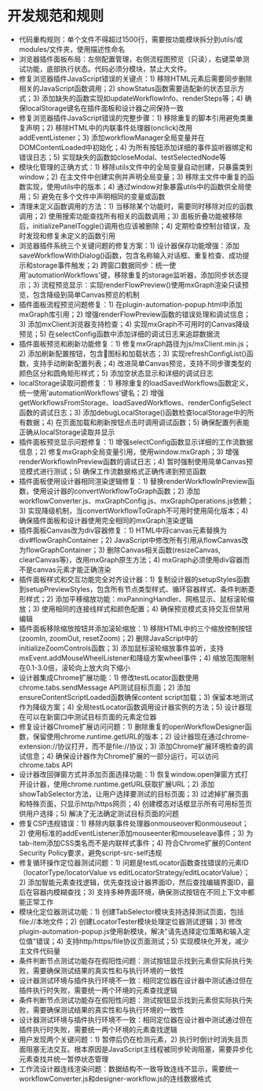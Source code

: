 # 开发规范和规则

- 代码重构规则：单个文件不得超过1500行，需要按功能模块拆分到utils/或modules/文件夹，使用描述性命名
- 浏览器插件面板布局：左侧配置管理，右侧流程图预览（只读），右键菜单测试功能，底部执行状态。代码必须分模块，禁止大文件。
- 修复浏览器插件JavaScript错误的关键点：1) 移除HTML元素后需要同步删除相关的JavaScript函数调用；2) showStatus函数需要适配新的状态显示方式；3) 添加缺失的函数实现如updateWorkflowInfo、renderSteps等；4) 确保localStorage键名在插件面板和设计器之间保持一致
- 修复浏览器插件JavaScript错误的完整步骤：1) 移除重复的脚本引用避免类重复声明；2) 移除HTML中的内联事件处理器(onclick)改用addEventListener；3) 添加workflowManager全局变量并在DOMContentLoaded中初始化；4) 为所有按钮添加详细的事件监听器绑定和错误日志；5) 实现缺失的函数如closeModal、testSelectedNode等
- 模块化管理的正确方式：1) 移除utils文件中的全局变量自动创建，只暴露类到window；2) 在主文件中创建实例并声明全局变量；3) 移除主文件中重复的函数实现，使用utils中的版本；4) 通过window对象暴露utils中的函数供全局使用；5) 避免在多个文件中声明相同的变量或函数
- 清理未定义函数调用的方法：1) 当移除某个功能时，需要同时移除对应的函数调用；2) 使用搜索功能查找所有相关的函数调用；3) 面板折叠功能被移除后，initializePanelToggle()调用也应该被删除；4) 定期检查控制台错误，及时发现和修复未定义的函数引用
- 浏览器插件系统三个关键问题的修复方案：1) 设计器保存功能增强：添加saveWorkflowWithDialog()函数，包含名称输入对话框、重复检查、成功提示和storage事件触发；2) 跨窗口数据同步：统一使用'automationWorkflows'键，移除重复的storage监听器，添加同步状态提示；3) 流程预览显示：实现renderFlowPreview()使用mxGraph渲染只读预览，包含降级到简单Canvas预览的机制
- 插件面板流程预览问题修复：1) 在plugin-automation-popup.html中添加mxGraph库引用；2) 增强renderFlowPreview函数的错误处理和调试信息；3) 添加mxClient浏览器支持检查；4) 实现mxGraph不可用时的Canvas降级预览；5) 在selectConfig函数中添加详细的调试日志来追踪数据流
- 插件面板预览和刷新功能修复：1) 修复mxGraph路径为js/mxClient.min.js；2) 添加刷新配置按钮，包含🔄图标和加载状态；3) 实现refreshConfigList()函数，支持手动刷新配置列表；4) 改进简单Canvas预览，支持不同步骤类型的颜色区分和圆角矩形样式；5) 添加空状态显示和详细的调试日志
- localStorage读取问题修复：1) 移除重复的loadSavedWorkflows函数定义，统一使用'automationWorkflows'键名；2) 增强getWorkflowsFromStorage、loadSavedWorkflows、renderConfigSelect函数的调试日志；3) 添加debugLocalStorage()函数检查localStorage中的所有数据；4) 在页面加载和刷新按钮点击时调用调试函数；5) 确保配置列表能正确从localStorage读取并显示
- 插件面板预览显示问题修复：1) 增强selectConfig函数显示详细的工作流数据信息；2) 修复mxGraph全局变量引用，使用window.mxGraph；3) 增强renderWorkflowInPreview函数的调试日志；4) 暂时强制使用简单Canvas预览模式进行测试；5) 确保工作流数据格式正确传递到预览函数
- 插件面板使用设计器相同渲染逻辑修复：1) 替换renderWorkflowInPreview函数，使用设计器的convertWorkflowToGraph函数；2) 添加workflowConverter.js、mxGraphConfig.js、mxGraphOperations.js依赖；3) 实现降级机制，当convertWorkflowToGraph不可用时使用简化版本；4) 确保插件面板和设计器使用完全相同的mxGraph渲染逻辑
- 插件面板Canvas改为div容器修复：1) HTML中将canvas元素替换为div#flowGraphContainer；2) JavaScript中修改所有引用从flowCanvas改为flowGraphContainer；3) 删除Canvas相关函数(resizeCanvas, clearCanvas等)，改用mxGraph原生方法；4) mxGraph必须使用div容器而不是canvas元素才能正确渲染
- 插件面板样式和交互功能完全对齐设计器：1) 复制设计器的setupStyles函数到setupPreviewStyles，包含所有节点类型样式、循环容器样式、条件判断菱形样式；2) 添加平移缩放功能：mxPanningHandler、网格显示、鼠标滚轮缩放；3) 使用相同的连接线样式和颜色配置；4) 确保预览模式支持交互但禁用编辑
- 插件面板移除缩放按钮并添加滚轮缩放：1) 移除HTML中的三个缩放控制按钮(zoomIn, zoomOut, resetZoom)；2) 删除JavaScript中的initializeZoomControls函数；3) 添加鼠标滚轮缩放事件监听，支持mxEvent.addMouseWheelListener和降级方案wheel事件；4) 缩放范围限制在0.1-3.0倍，滚轮向上放大向下缩小
- 设计器集成Chrome扩展功能：1) 修改testLocator函数使用chrome.tabs.sendMessage API测试目标页面；2) 添加ensureContentScriptLoaded函数确保content script加载；3) 保留本地测试作为降级方案；4) 全局testLocator函数调用设计器实例的方法；5) 设计器现在可以在新窗口中测试目标页面的元素定位器
- 修复设计器Chrome扩展访问问题：1) 删除重复的openWorkflowDesigner函数，保留使用chrome.runtime.getURL的版本；2) 设计器现在通过chrome-extension://协议打开，而不是file://协议；3) 添加Chrome扩展环境检查的调试信息；4) 确保设计器作为Chrome扩展的一部分运行，可以访问chrome.tabs API
- 设计器改回弹窗方式并添加页面选择功能：1) 恢复window.open弹窗方式打开设计器，使用chrome.runtime.getURL获取扩展URL；2) 添加showTabSelector方法，让用户选择要测试的目标页面；3) 过滤掉扩展页面和特殊页面，只显示http/https网页；4) 创建模态对话框显示所有可用标签页供用户选择；5) 解决了无法确定测试目标页面的问题
- 修复CSP违规错误：1) 移除内联事件处理器onmouseover和onmouseout；2) 使用标准的addEventListener添加mouseenter和mouseleave事件；3) 为tab-item添加CSS类名而不是内联样式事件；4) 符合Chrome扩展的Content Security Policy要求，避免script-src-self违规
- 修复循环操作定位器测试问题：1) 问题是testLocator函数查找错误的元素ID（locatorType/locatorValue vs editLocatorStrategy/editLocatorValue）；2) 添加智能元素查找逻辑，优先查找设计器界面ID，然后查找编辑界面ID，最后在容器内模糊查找；3) 支持多种界面环境，确保测试按钮在不同上下文中都能正常工作
- 模块化定位器测试功能：1) 创建TabSelector模块支持选择测试页面，包括file://本地文件；2) 创建LocatorTester模块处理定位器测试逻辑；3) 修改plugin-automation-popup.js使用新模块，解决"请先选择定位策略和输入定位值"错误；4) 支持http/https/file协议页面测试；5) 实现模块化开发，减少主文件代码量
- 条件判断节点测试功能存在假阳性问题：测试按钮显示找到元素但实际执行失败，需要确保测试结果的真实性和与执行环境的一致性
- 设计器测试环境与插件执行环境不一致：相同定位器在设计器中测试通过但在插件执行时失败，需要统一两个环境的元素查找逻辑
- 条件判断节点测试功能存在假阳性问题：测试按钮显示找到元素但实际执行失败，需要确保测试结果的真实性和与执行环境的一致性
- 设计器测试环境与插件执行环境不一致：相同定位器在设计器中测试通过但在插件执行时失败，需要统一两个环境的元素查找逻辑
- 用户发现两个关键问题：1) 暂停后仍在检测元素，2) 执行时倒计时消失且页面阻塞无法交互。根本原因是JavaScript主线程被同步轮询阻塞，需要异步化元素查找并统一暂停状态管理
- 工作流设计器连线渲染问题：数据结构不一致导致连线不显示，需要统一workflowConverter.js和designer-workflow.js的连线数据格式
